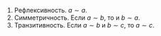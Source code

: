 1) Рефлексивность. $a \sim a$.
2) Симметричность. Если $a \sim b$, то и $b \sim a$.
3) Транзитивность. Если $a \sim b$ и $b \sim c$, то $a \sim c$.
